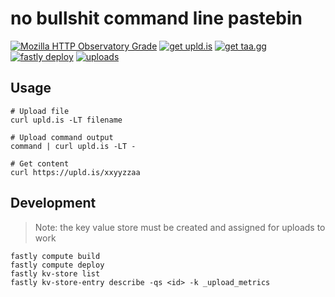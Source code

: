 # no bullshit command line pastebin

[![Mozilla HTTP Observatory Grade](https://img.shields.io/mozilla-observatory/grade-score/upld.is?style=for-the-badge)](https://developer.mozilla.org/en-US/observatory/analyze?host=upld.is)
[![get upld.is](https://img.shields.io/website?url=https%3A%2F%2Fupld.is&style=for-the-badge&label=GET%20upld.is)](https://upld.is)
[![get taa.gg](https://img.shields.io/website?url=https%3A%2F%2Ftaa.gg&style=for-the-badge&label=GET%20taa.gg)](https://taa.gg)
[![fastly deploy](https://img.shields.io/github/actions/workflow/status/ozwaldorf/upld.is/fastly.yaml?style=for-the-badge&label=CI%2FCD)](https://github.com/ozwaldorf/upld.is/actions/workflows/fastly.yaml)
[![uploads](https://img.shields.io/badge/dynamic/json?url=https%3A%2F%2Fupld.is%2Fjson&query=%24.uploads&style=for-the-badge&label=uploads)](https://upld.is/json)

## Usage

```
# Upload file
curl upld.is -LT filename

# Upload command output
command | curl upld.is -LT -

# Get content
curl https://upld.is/xxyyzzaa
```

## Development

> Note: the key value store must be created and assigned for uploads to work

```
fastly compute build
fastly compute deploy
fastly kv-store list
fastly kv-store-entry describe -qs <id> -k _upload_metrics
```
